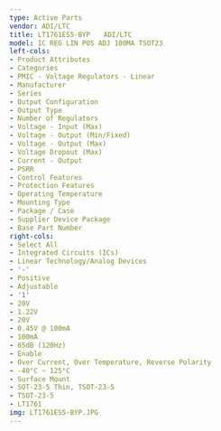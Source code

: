 ```yaml
---
type: Active Parts
vendor: ADI/LTC
title: LT1761ES5-BYP　　ADI/LTC
model: IC REG LIN POS ADJ 100MA TSOT23
left-cols:
- Product Attributes
- Categories
- PMIC - Voltage Regulators - Linear
- Manufacturer
- Series
- Output Configuration
- Output Type
- Number of Regulators
- Voltage - Input (Max)
- Voltage - Output (Min/Fixed)
- Voltage - Output (Max)
- Voltage Dropout (Max)
- Current - Output
- PSRR
- Control Features
- Protection Features
- Operating Temperature
- Mounting Type
- Package / Case
- Supplier Device Package
- Base Part Number
right-cols:
- Select All
- Integrated Circuits (ICs)
- Linear Technology/Analog Devices
- '-'
- Positive
- Adjustable
- '1'
- 20V
- 1.22V
- 20V
- 0.45V @ 100mA
- 100mA
- 65dB (120Hz)
- Enable
- Over Current, Over Temperature, Reverse Polarity
- -40°C ~ 125°C
- Surface Mount
- SOT-23-5 Thin, TSOT-23-5
- TSOT-23-5
- LT1761
img: LT1761ES5-BYP.JPG
---
```

